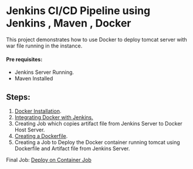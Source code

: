 

# Jenkins CI/CD Pipeline using Jenkins , Maven , Docker

This project demonstrates how to use Docker to deploy tomcat server with war file running in the instance.

#### Pre requisites:
- Jenkins Server Running.
- Maven Installed 

## Steps:

1. [Docker Installation](https://github.com/gunishjain/CICD-Pipeline-using-Jenkins-Docker/blob/main/Docker_Installation_Steps.MD "Docker Installation").
2. [Integrating Docker with Jenkins.](https://github.com/gunishjain/CICD-Pipeline-using-Jenkins-Docker/blob/main/Deploy_on_Docker.MD "Integrating Docker with Jenkins.")
3. Creating Job which copies artifact file from Jenkins Server to Docker Host Server.
4. [Creating a Dockerfile](https://github.com/gunishjain/CICD-Pipeline-using-Jenkins-Docker/blob/main/Dockerfile.txt "Creating a Dockerfile").
5. Creating a Job to Deploy the Docker container running tomcat using Dockerfile and Artifact file from Jenkins Server. 

Final Job: [Deploy on Container Job](https://github.com/gunishjain/CICD-Pipeline-using-Jenkins-Docker/blob/main/Deploy_on_Container.MD "Deploy on Container Job")



